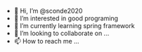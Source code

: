 - 👋 Hi, I’m @sconde2020
- 👀 I’m interested in good programing
- 🌱 I’m currently learning spring framework
- 💞️ I’m looking to collaborate on ...
- 📫 How to reach me ...

<!---
sconde2020/sconde2020 is a ✨ special ✨ repository because its `README.md` (this file) appears on your GitHub profile.
You can click the Preview link to take a look at your changes.
--->
